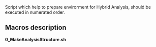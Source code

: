 Script which help to prepare envirorment for Hybrid Analysis, should be executed in numerated order.

## Macros description
**0_MakeAnalysisStructure.sh**
